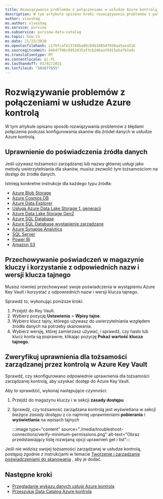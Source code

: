 ```yaml
---
title: Rozwiązywanie problemów z połączeniami w usłudze Azure kontrolą
description: W tym artykule opisano kroki rozwiązywania problemów z połączeniami w usłudze Azure kontrolą.
author: viseshag
ms.author: viseshag
ms.service: purview
ms.subservice: purview-data-catalog
ms.topic: how-to
ms.date: 11/23/2020
ms.openlocfilehash: c176fcafe13749ba89c04b34854f036aa5aea516
ms.sourcegitcommit: b4647f06c0953435af3cb24baaf6d15a5a761a9c
ms.translationtype: MT
ms.contentlocale: pl-PL
ms.lasthandoff: 03/02/2021
ms.locfileid: "101677655"
---
```

# <a name="troubleshoot-your-connections-in-azure-purview"></a>Rozwiązywanie problemów z połączeniami w usłudze Azure kontrolą

W tym artykule opisano sposób rozwiązywania problemów z błędami połączenia podczas konfigurowania skanów dla źródeł danych w usłudze Azure kontrolą.

## <a name="permission-the-credential-on-the-data-source"></a>Uprawnienie do poświadczenia źródła danych

Jeśli używasz tożsamości zarządzanej lub nazwy głównej usługi jako metody uwierzytelniania dla skanów, musisz zezwolić tym tożsamościom na dostęp do źródła danych.

Istnieją konkretne instrukcje dla każdego typu źródła:

- [Azure Blob Storage](register-scan-azure-blob-storage-source.md#setting-up-authentication-for-a-scan)
- [Azure Cosmos DB](register-scan-azure-cosmos-database.md#setting-up-authentication-for-a-scan)
- [Azure Data Explorer](register-scan-azure-data-explorer.md#setting-up-authentication-for-a-scan)
- [Usługa Azure Data Lake Storage 1. generacji](register-scan-adls-gen1.md#setting-up-authentication-for-a-scan)
- [Azure Data Lake Storage Gen2](register-scan-adls-gen2.md#setting-up-authentication-for-a-scan)
- [Azure SQL Database](register-scan-azure-sql-database.md)
- [Azure SQL Database wystąpienie zarządzane](register-scan-azure-sql-database-managed-instance.md#setting-up-authentication-for-a-scan)
- [Azure Synapse Analytics](register-scan-azure-synapse-analytics.md#setting-up-authentication-for-a-scan)
- [SQL Server](register-scan-on-premises-sql-server.md#setting-up-authentication-for-a-scan)
- [Power BI](register-scan-power-bi-tenant.md)
- [Amazon S3](register-scan-amazon-s3.md#create-a-purview-credential-for-your-aws-bucket-scan)
## <a name="storing-your-credential-in-your-key-vault-and-using-the-right-secret-name-and-version"></a>Przechowywanie poświadczeń w magazynie kluczy i korzystanie z odpowiednich nazw i wersji klucza tajnego

Musisz również przechowywać swoje poświadczenia w wystąpieniu Azure Key Vault i korzystać z odpowiednich nazw i wersji klucza tajnego.

Sprawdź to, wykonując poniższe kroki:

1. Przejdź do Key Vault.
1. Wybierz pozycję **Ustawienia** > **Wpisy tajne**.
1. Wybierz klucz tajny, którego używasz do uwierzytelniania względem źródła danych na potrzeby skanowania.
1. Wybierz wersję, której zamierzasz używać, i sprawdź, czy hasło lub klucz konta są poprawne, klikając pozycję **Pokaż wartość klucza tajnego**. 

## <a name="verify-permissions-for-the-purview-managed-identity-on-your-azure-key-vault"></a>Zweryfikuj uprawnienia dla tożsamości zarządzanej przez kontrolą w Azure Key Vault

Sprawdź, czy skonfigurowano odpowiednie uprawnienia dla tożsamości zarządzanej kontrolą, aby uzyskać dostęp do Azure Key Vault.

Aby to sprawdzić, wykonaj następujące czynności:

1. Przejdź do magazynu kluczy i w sekcji **zasady dostępu**

1. Sprawdź, czy tożsamość zarządzana kontrolą jest wyświetlana w sekcji *bieżące zasady dostępu* z co najmniej uprawnieniami **pobierania** i **wyświetlania** na wpisach tajnych

   :::image type="content" source="./media/troubleshoot-connections/verify-minimum-permissions.png" alt-text="Obraz przedstawiający listę rozwijaną opcji uprawnień get i list":::

Jeśli nie widzisz swojej tożsamości zarządzanej w usłudze kontrolą, postępuj zgodnie z instrukcjami w temacie [Tworzenie i zarządzanie poświadczeniami do skanowania](manage-credentials.md) , aby je dodać. 

## <a name="next-steps"></a>Następne kroki

- [Przeglądanie wykazu danych usługi Azure kontrolą](how-to-browse-catalog.md)
- [Przeszukaj Data Catalog Azure kontrolą](how-to-search-catalog.md)
